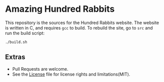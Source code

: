 # Amazing Hundred Rabbits

This repository is the sources for the Hundred Rabbits website. The website is written in C, and requires `gcc` to build. To rebuild the site, go to `src` and run the build script:

```
./build.sh
```

## Extras

- Pull Requests are welcome.
- See the [License](LICENSE) file for license rights and limitations(MIT).
